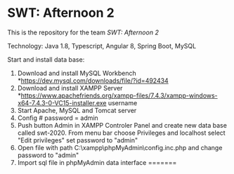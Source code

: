 # SWT: Afternoon 2
 
This is the repository for the team *SWT: Afternoon 2*

Technology:
Java 1.8, Typescript, Angular 8, Spring Boot, MySQL



Start and install data base: 

1. Download and install MySQL Workbench
*https://dev.mysql.com/downloads/file/?id=492434
2. Download and install XAMPP Server 
*https://www.apachefriends.org/xampp-files/7.4.3/xampp-windows-x64-7.4.3-0-VC15-installer.exe
username
3. Start Apache, MySQL and Tomcat server
4. Config  # password       = admin 
5. Push button Admin in XAMPP Controler Panel and create new data base
called swt-2020. From menu bar choose Privileges and localhost select
"Edit privileges" set password to "admin"
6. Open file with path C:\xampp\phpMyAdmin\config.inc.php and change password to "admin"
7. Import sql file in phpMyAdmin data interface
=======


